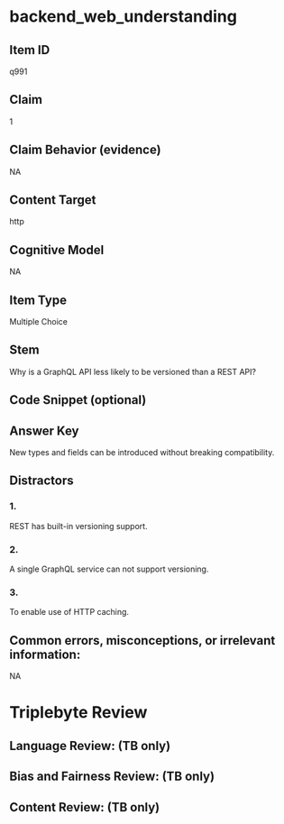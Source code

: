 # backend_web_understanding

## Item ID
q991

## Claim
1

## Claim Behavior (evidence)
NA

## Content Target
http

## Cognitive Model
NA

## Item Type
Multiple Choice

## Stem
Why is a GraphQL API less likely to be versioned than a REST API?

## Code Snippet (optional)


## Answer Key
New types and fields can be introduced without breaking compatibility.

## Distractors

### 1.
REST has built-in versioning support.

### 2.
A single GraphQL service can not support versioning.

### 3.
To enable use of HTTP caching.

## Common errors, misconceptions, or irrelevant information:
NA

# Triplebyte Review


## Language Review: (TB only)


## Bias and Fairness Review: (TB only)


## Content Review: (TB only)

